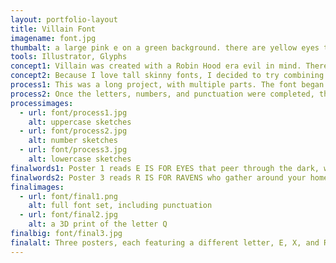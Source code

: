 ```yaml
---
layout: portfolio-layout
title: Villain Font
imagename: font.jpg
thumbalt: a large pink e on a green background. there are yellow eyes to the right of it.
tools: Illustrator, Glyphs
concept1: Villain was created with a Robin Hood era evil in mind. There was a bit of world building involved, which helped round out the font overall. The story would have been something like this; Set in Germany sometime in the late 1800s an awful cunning evil swept through the land. They wrote awful letters and had awful spirits that linger about them, and they knew far too much about poison. It was based loosely on a modern Fractura style, inspiration coming from how you would write with a chisel tipped pen.
concept2: Because I love tall skinny fonts, I decided to try combining the effect of a tall cap height with an old fashioned feel. The best part was having a story that this font would be in, it made it all the more magical to actually say, alright, how would they write this? How would the punctuation look? I was able to weave a story with just how I created the letters.  The project also included a set of dingbats, and that was fun to image what kind of bits of the world I could create.
process1: This was a long project, with multiple parts. The font began as handwritten letterforms, rewritten over and over again to get the weights and angles. It was then scanned and traced in Illustrator, where it was adjusted to a grid and made the same weight. At this point, we exported one letter out to be 3D printed, which was incredible to do, and to see how exactly the letter physically looks.
process2: Once the letters, numbers, and punctuation were completed, they were brought into Glyphs to adjust them further. There was where the kerning and leading were created, as well as doing some custom pairs for certain letters.  The final part was creating a poster to celebrate the font. These posters each had to talk about an aspect of the font.
processimages:
  - url: font/process1.jpg
    alt: uppercase sketches
  - url: font/process2.jpg
    alt: number sketches
  - url: font/process3.jpg
    alt: lowercase sketches
finalwords1: Poster 1 reads E IS FOR EYES that peer through the dark, watching and waiting, weeping, withering in darkness. Villain has a narrow aperture, which allows for a condensed look. The arcs are sharply transitioned much like a brushstroke of ink, narrow to wide and full. Perfect for that dreadful letter you mean to send. Poster 2 reads  X IS FOR XANTHIC the nitrogenous compound found in the blood you left behind when you killed the queen and her men. Their ghosts still clamor outside your windows. Villain has a large x-height, emphasized by the tall ascenders and descenders. Lowercase letters are half the height of the uppercase, which allows you to recount how the queen was murdered in more detail.
finalwords2: Poster 3 reads R IS FOR RAVENS who gather around your home in a great cloud of unkindness, shadowing the sun and moon from reaching the tall dark windows. Villain has downturned terminals that taper and turn like the sharp beak of the raven. The terminals are reflected throughout the font.
finalimages:
  - url: font/final1.png
    alt: full font set, including punctuation
  - url: font/final2.jpg
    alt: a 3D print of the letter Q
finalbig: font/final3.jpg
finalalt: Three posters, each featuring a different letter, E, X, and R.
---
```

